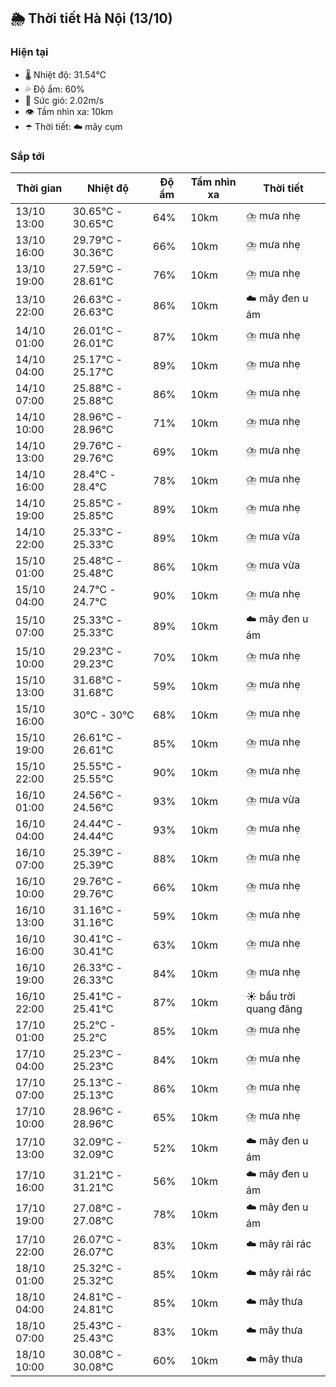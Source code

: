 ## 🌦️ Thời tiết Hà Nội (13/10)

### Hiện tại

- 🌡️ Nhiệt độ: 31.54℃
- 💦 Độ ẩm: 60%
- 💨 Sức gió: 2.02m/s
- 👁️ Tầm nhìn xa: 10km
- ☂️ Thời tiết: ☁️ mây cụm

### Sắp tới

| Thời gian | Nhiệt độ | Độ ẩm | Tầm nhìn xa | Thời tiết |
| --- | --- | --- | --- | --- |
| 13/10 13:00 | 30.65℃ - 30.65℃ | 64% | 10km | ⛈️ mưa nhẹ |
| 13/10 16:00 | 29.79℃ - 30.36℃ | 66% | 10km | ⛈️ mưa nhẹ |
| 13/10 19:00 | 27.59℃ - 28.61℃ | 76% | 10km | ⛈️ mưa nhẹ |
| 13/10 22:00 | 26.63℃ - 26.63℃ | 86% | 10km | ☁️ mây đen u ám |
| 14/10 01:00 | 26.01℃ - 26.01℃ | 87% | 10km | ⛈️ mưa nhẹ |
| 14/10 04:00 | 25.17℃ - 25.17℃ | 89% | 10km | ⛈️ mưa nhẹ |
| 14/10 07:00 | 25.88℃ - 25.88℃ | 86% | 10km | ⛈️ mưa nhẹ |
| 14/10 10:00 | 28.96℃ - 28.96℃ | 71% | 10km | ⛈️ mưa nhẹ |
| 14/10 13:00 | 29.76℃ - 29.76℃ | 69% | 10km | ⛈️ mưa nhẹ |
| 14/10 16:00 | 28.4℃ - 28.4℃ | 78% | 10km | ⛈️ mưa nhẹ |
| 14/10 19:00 | 25.85℃ - 25.85℃ | 89% | 10km | ⛈️ mưa nhẹ |
| 14/10 22:00 | 25.33℃ - 25.33℃ | 89% | 10km | ⛈️ mưa vừa |
| 15/10 01:00 | 25.48℃ - 25.48℃ | 86% | 10km | ⛈️ mưa vừa |
| 15/10 04:00 | 24.7℃ - 24.7℃ | 90% | 10km | ⛈️ mưa nhẹ |
| 15/10 07:00 | 25.33℃ - 25.33℃ | 89% | 10km | ☁️ mây đen u ám |
| 15/10 10:00 | 29.23℃ - 29.23℃ | 70% | 10km | ⛈️ mưa nhẹ |
| 15/10 13:00 | 31.68℃ - 31.68℃ | 59% | 10km | ⛈️ mưa nhẹ |
| 15/10 16:00 | 30℃ - 30℃ | 68% | 10km | ⛈️ mưa nhẹ |
| 15/10 19:00 | 26.61℃ - 26.61℃ | 85% | 10km | ⛈️ mưa nhẹ |
| 15/10 22:00 | 25.55℃ - 25.55℃ | 90% | 10km | ⛈️ mưa nhẹ |
| 16/10 01:00 | 24.56℃ - 24.56℃ | 93% | 10km | ⛈️ mưa vừa |
| 16/10 04:00 | 24.44℃ - 24.44℃ | 93% | 10km | ⛈️ mưa nhẹ |
| 16/10 07:00 | 25.39℃ - 25.39℃ | 88% | 10km | ⛈️ mưa nhẹ |
| 16/10 10:00 | 29.76℃ - 29.76℃ | 66% | 10km | ⛈️ mưa nhẹ |
| 16/10 13:00 | 31.16℃ - 31.16℃ | 59% | 10km | ⛈️ mưa nhẹ |
| 16/10 16:00 | 30.41℃ - 30.41℃ | 63% | 10km | ⛈️ mưa nhẹ |
| 16/10 19:00 | 26.33℃ - 26.33℃ | 84% | 10km | ⛈️ mưa nhẹ |
| 16/10 22:00 | 25.41℃ - 25.41℃ | 87% | 10km | ☀️ bầu trời quang đãng |
| 17/10 01:00 | 25.2℃ - 25.2℃ | 85% | 10km | ⛈️ mưa nhẹ |
| 17/10 04:00 | 25.23℃ - 25.23℃ | 84% | 10km | ⛈️ mưa nhẹ |
| 17/10 07:00 | 25.13℃ - 25.13℃ | 86% | 10km | ⛈️ mưa nhẹ |
| 17/10 10:00 | 28.96℃ - 28.96℃ | 65% | 10km | ⛈️ mưa nhẹ |
| 17/10 13:00 | 32.09℃ - 32.09℃ | 52% | 10km | ☁️ mây đen u ám |
| 17/10 16:00 | 31.21℃ - 31.21℃ | 56% | 10km | ☁️ mây đen u ám |
| 17/10 19:00 | 27.08℃ - 27.08℃ | 78% | 10km | ☁️ mây đen u ám |
| 17/10 22:00 | 26.07℃ - 26.07℃ | 83% | 10km | ☁️ mây rải rác |
| 18/10 01:00 | 25.32℃ - 25.32℃ | 85% | 10km | ☁️ mây rải rác |
| 18/10 04:00 | 24.81℃ - 24.81℃ | 85% | 10km | ☁️ mây thưa |
| 18/10 07:00 | 25.43℃ - 25.43℃ | 83% | 10km | ☁️ mây thưa |
| 18/10 10:00 | 30.08℃ - 30.08℃ | 60% | 10km | ☁️ mây thưa |
